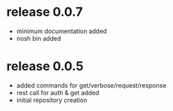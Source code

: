 # release 0.0.7
 * minimum documentation added
 * nosh bin added
# release 0.0.5
 * added commands for get/verbose/request/response
 * rest call for auth & get added
 * initial repository creation
